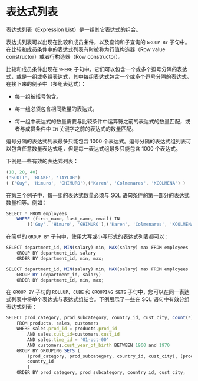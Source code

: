表达式列表 
==========================



表达式列表（Expression List）是一组其它表达式的组合。

表达式列表可以出现在比较和成员条件，以及查询和子查询的 `GROUP BY` 子句中。在比较和成员条件中的表达式列表有时被称为行值构造器（Row value constructor）或者行构造器（Row constructor）。

比较和成员条件出现在 `WHERE` 子句中。它们可以包含一个或多个逗号分隔的表达式，或是一组或多组表达式，其中每组表达式包含一个或多个逗号分隔的表达式。在接下来的例子中（多组表达式）：

* 每一组被括号包含。

  

* 每一组必须包含相同数量的表达式。

  

* 每一组中表达式的数量需要与比较条件中运算符之前的表达式的数量匹配，或者与成员条件中 `IN` 关键字之前的表达式的数量匹配。

  




逗号分隔的表达式列表最多只能包含 1000 个表达式。逗号分隔的表达式组列表可以包含任意数量表达式组，但是每一表达式组最多只能包含 1000 个表达式。

下例是一些有效的表达式列表：

```javascript
(10, 20, 40)
('SCOTT', 'BLAKE', 'TAYLOR')
( ('Guy', 'Himuro', 'GHIMURO'),('Karen', 'Colmenares', 'KCOLMENA') )
```



在第三个例子中，每一组的表达式数量必须与 SQL 语句条件的第一部分的表达式数量相等。例如：

```javascript
SELECT * FROM employees
    WHERE (first_name, last_name, email) IN
        (('Guy', 'Himuro', 'GHIMURO'),('Karen', 'Colmenares', 'KCOLMENA'));
```



在简单的 `GROUP BY` 子句中，使用大写或小写形式的表达式列表都可以：

```javascript
SELECT department_id, MIN(salary) min, MAX(salary) max FROM employees 
    GROUP BY department_id, salary
    ORDER BY department_id, min, max;

SELECT department_id, MIN(salary) min, MAX(salary) max FROM employees 
    GROUP BY (department_id, salary)
    ORDER BY department_id, min, max;
```



在 `GROUP BY` 子句的 `ROLLUP`、`CUBE` 和 `GROUPING SETS` 子句中，您可以在同一表达式列表中将单个表达式与表达式组结合。下例展示了一些在 SQL 语句中有效分组表达式列表：

```javascript
SELECT prod_category, prod_subcategory, country_id, cust_city, count(*)
    FROM products, sales, customers
    WHERE sales.prod_id = products.prod_id
        AND sales.cust_id=customers.cust_id
        AND sales.time_id = '01-oct-00'
        AND customers.cust_year_of_birth BETWEEN 1960 and 1970
    GROUP BY GROUPING SETS (
        (prod_category, prod_subcategory, country_id, cust_city), (prod_category, prod_subcategory, country_id),        (prod_category, prod_subcategory),
        country_id
        )
    ORDER BY prod_category, prod_subcategory, country_id, cust_city;
```


